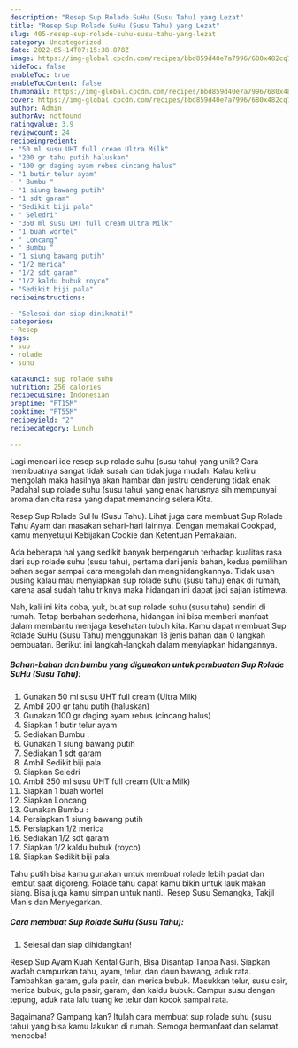 ```yaml
---
description: "Resep Sup Rolade SuHu (Susu Tahu) yang Lezat"
title: "Resep Sup Rolade SuHu (Susu Tahu) yang Lezat"
slug: 405-resep-sup-rolade-suhu-susu-tahu-yang-lezat
category: Uncategorized
date: 2022-05-14T07:15:38.878Z
image: https://img-global.cpcdn.com/recipes/bbd859d40e7a7996/680x482cq70/sup-rolade-suhu-susu-tahu-foto-resep-utama.jpg
hideToc: false
enableToc: true
enableTocContent: false
thumbnail: https://img-global.cpcdn.com/recipes/bbd859d40e7a7996/680x482cq70/sup-rolade-suhu-susu-tahu-foto-resep-utama.jpg
cover: https://img-global.cpcdn.com/recipes/bbd859d40e7a7996/680x482cq70/sup-rolade-suhu-susu-tahu-foto-resep-utama.jpg
author: Admin
authorAv: notfound
ratingvalue: 3.9
reviewcount: 24
recipeingredient:
- "50 ml susu UHT full cream Ultra Milk"
- "200 gr tahu putih haluskan"
- "100 gr daging ayam rebus cincang halus"
- "1 butir telur ayam"
- " Bumbu "
- "1 siung bawang putih"
- "1 sdt garam"
- "Sedikit biji pala"
- " Seledri"
- "350 ml susu UHT full cream Ultra Milk"
- "1 buah wortel"
- " Loncang"
- " Bumbu "
- "1 siung bawang putih"
- "1/2 merica"
- "1/2 sdt garam"
- "1/2 kaldu bubuk royco"
- "Sedikit biji pala"
recipeinstructions:

- "Selesai dan siap dinikmati!"
categories:
- Resep
tags:
- sup
- rolade
- suhu

katakunci: sup rolade suhu 
nutrition: 256 calories
recipecuisine: Indonesian
preptime: "PT15M"
cooktime: "PT55M"
recipeyield: "2"
recipecategory: Lunch

---
```





Lagi mencari ide resep sup rolade suhu (susu tahu) yang unik? Cara membuatnya sangat tidak susah dan tidak juga mudah. Kalau keliru mengolah maka hasilnya akan hambar dan justru cenderung tidak enak. Padahal sup rolade suhu (susu tahu) yang enak harusnya sih mempunyai aroma dan cita rasa yang dapat memancing selera Kita.





Resep Sup Rolade SuHu (Susu Tahu). Lihat juga cara membuat Sup Rolade Tahu Ayam dan masakan sehari-hari lainnya. Dengan memakai Cookpad, kamu menyetujui Kebijakan Cookie dan Ketentuan Pemakaian.

Ada beberapa hal yang sedikit banyak berpengaruh terhadap kualitas rasa dari sup rolade suhu (susu tahu), pertama dari jenis bahan, kedua pemilihan bahan segar sampai cara mengolah dan menghidangkannya. Tidak usah pusing kalau mau menyiapkan sup rolade suhu (susu tahu) enak di rumah, karena asal sudah tahu triknya maka hidangan ini dapat jadi sajian istimewa.






Nah, kali ini kita coba, yuk, buat sup rolade suhu (susu tahu) sendiri di rumah. Tetap berbahan sederhana, hidangan ini bisa memberi manfaat dalam membantu menjaga kesehatan tubuh kita. Kamu dapat membuat Sup Rolade SuHu (Susu Tahu) menggunakan 18 jenis bahan dan 0 langkah pembuatan. Berikut ini langkah-langkah dalam menyiapkan hidangannya.

<!--inarticleads1-->

##### Bahan-bahan dan bumbu yang digunakan untuk pembuatan Sup Rolade SuHu (Susu Tahu):

1. Gunakan 50 ml susu UHT full cream (Ultra Milk)
1. Ambil 200 gr tahu putih (haluskan)
1. Gunakan 100 gr daging ayam rebus (cincang halus)
1. Siapkan 1 butir telur ayam
1. Sediakan  Bumbu :
1. Gunakan 1 siung bawang putih
1. Sediakan 1 sdt garam
1. Ambil Sedikit biji pala
1. Siapkan  Seledri
1. Ambil 350 ml susu UHT full cream (Ultra Milk)
1. Siapkan 1 buah wortel
1. Siapkan  Loncang
1. Gunakan  Bumbu :
1. Persiapkan 1 siung bawang putih
1. Persiapkan 1/2 merica
1. Sediakan 1/2 sdt garam
1. Siapkan 1/2 kaldu bubuk (royco)
1. Siapkan Sedikit biji pala


Tahu putih bisa kamu gunakan untuk membuat rolade lebih padat dan lembut saat digoreng. Rolade tahu dapat kamu bikin untuk lauk makan siang. Bisa juga kamu simpan untuk nanti.. Resep Susu Semangka, Takjil Manis dan Menyegarkan. 

<!--inarticleads2-->

##### Cara membuat Sup Rolade SuHu (Susu Tahu):


1. Selesai dan siap dihidangkan!

Resep Sup Ayam Kuah Kental Gurih, Bisa Disantap Tanpa Nasi. Siapkan wadah campurkan tahu, ayam, telur, dan daun bawang, aduk rata. Tambahkan garam, gula pasir, dan merica bubuk. Masukkan telur, susu cair, merica bubuk, gula pasir, garam, dan kaldu bubuk. Campur susu dengan tepung, aduk rata lalu tuang ke telur dan kocok sampai rata. 

Bagaimana? Gampang kan? Itulah cara membuat sup rolade suhu (susu tahu) yang bisa kamu lakukan di rumah. Semoga bermanfaat dan selamat mencoba!
